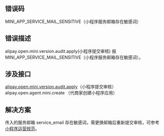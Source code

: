 ## 错误码
MINI_APP_SERVICE_MAIL_SENSITIVE（小程序服务邮箱存在敏感词）

## 错误描述
alipay.open.mini.version.audit.apply(小程序提交审核) 报 MINI_APP_SERVICE_MAIL_SENSITIVE（小程序服务邮箱存在敏感词）。

## 涉及接口
[alipay.open.mini.version.audit.apply](https://opendocs.alipay.com/mini/03l9bq)（小程序提交审核）<br />alipay.open.agent.mini.create （代商家创建小程序应用）

## 解决方案
传入的服务邮箱 service_email 存在敏感词，需更换邮箱后重新提交审核，可参考 [小程序运营规范](https://opendocs.alipay.com/b/03ajj7)。
